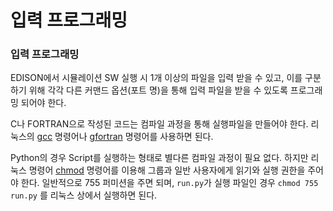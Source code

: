 # 입력 프로그래밍

### 입력 프로그래밍

EDISON에서 시뮬레이션 SW 실행 시 1개 이상의 파일을 입력 받을 수 있고, 이를 구분하기 위해 각각 다른 커맨드 옵션(포트 명)을 통해 입력 파일을 받을 수 있도록 프로그래밍 되어야 한다. 

C나 FORTRAN으로 작성된 코드는 컴파일 과정을 통해 실행파일을 만들어야 한다. 리눅스의 [gcc](http://ibabo.tistory.com/87) 명령어나 [gfortran](https://gcc.gnu.org/wiki/GFortranUsage) 명령어를 사용하면 된다. 

Python의 경우 Script를 실행하는 형태로 별다른 컴파일 과정이 필요 없다. 하지만 리눅스 명령어 [chmod](https://ko.wikipedia.org/wiki/Chmod) 명령어를 이용해 그룹과 일반 사용자에게 읽기와 실행 권한을 주어야 한다. 일반적으로 755 퍼미션을 주면 되며, ```run.py```가 실행 파일인 경우 ```chmod 755 run.py``` 를 리눅스 상에서 실행하면 된다.

